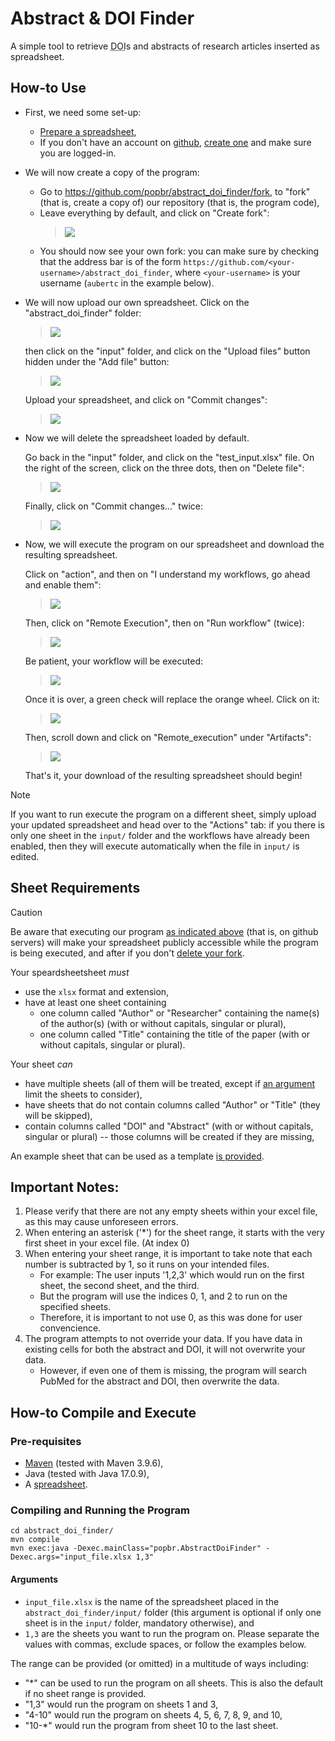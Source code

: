 # Abstract & DOI Finder

A simple tool to retrieve <abbr title="Digital Object Identifier">DOI</abbr>s and abstracts of research articles inserted as spreadsheet.

## How-to Use

- First, we need some set-up:
    - [Prepare a spreadsheet](#sheet-requirements),
    - If you don't have an account on [github](https://github.com/), [create one](https://github.com/signup) and make sure you are logged-in.

- We will now create a copy of the program:
    - Go to <https://github.com/popbr/abstract_doi_finder/fork>, to "fork" (that is, create a copy of) our repository (that is, the program code),
    - Leave everything by default, and click on "Create fork":  
      > ![](how_to/fork_in_github.png)  
    - You should now see your own fork: you can make sure by checking that the address bar is of the form `https://github.com/<your-username>/abstract_doi_finder`, where `<your-username>` is your username (`aubertc` in the example below). 

- We will now upload our own spreadsheet.
    Click on the "abstract_doi_finder" folder:  
    > ![](how_to/naviguate_in_github_1.png)
    
    then click on the "input" folder, and click on the "Upload files" button hidden under the "Add file" button:  
    > ![](how_to/naviguate_in_github_2.png)

    Upload your spreadsheet, and click on "Commit changes":  
    > ![](how_to/naviguate_in_github_3.png)

    
- Now we will delete the spreadsheet loaded by default.

    Go back in the "input" folder, and click on the "test_input.xlsx" file. On the right of the screen, click on the three dots, then on "Delete file":  
    > ![](how_to/naviguate_in_github_4.png)
    
    Finally, click on "Commit changes…" twice:  
    > ![](how_to/naviguate_in_github_5.png)

- Now, we will execute the program on our spreadsheet and download the resulting spreadsheet.

    Click on "action", and then on "I understand my workflows, go ahead and enable them":  
    > ![](how_to/naviguate_in_github_6.png)
    
    Then, click on "Remote Execution", then on "Run workflow" (twice):  
    > ![](how_to/naviguate_in_github_7.png)
    
    Be patient, your workflow will be executed:  
    > ![](how_to/naviguate_in_github_8.png)
    
    Once it is over, a green check will replace the orange wheel. Click on it:  
    > ![](how_to/naviguate_in_github_9.png)

    Then, scroll down and click on "Remote_execution" under "Artifacts":  
    > ![](how_to/naviguate_in_github_10.png)
    
    That's it, your download of the resulting spreadsheet should begin!

  
> [!NOTE]
> If you want to run execute the program on a different sheet, simply upload your updated spreadsheet and head over to the "Actions" tab: if you there is only one sheet in the `input/` folder and the workflows have already been enabled, then they will execute automatically when the file in `input/` is edited.


## Sheet Requirements

> [!CAUTION]
> Be aware that executing our program [as indicated above](#how-to-use) (that is, on github servers) will make your spreadsheet publicly accessible while the program is being executed, and after if you don't [delete your fork](https://docs.github.com/en/repositories/creating-and-managing-repositories/deleting-a-repository).

Your speardsheetsheet *must*
- use the `xlsx` format and extension,
- have at least one sheet containing
    - one column called "Author" or "Researcher" containing the name(s) of the author(s) (with or without capitals, singular or plural),
    - one column called "Title" containing the title of the paper (with or without capitals, singular or plural).

Your sheet *can*
- have multiple sheets (all of them will be treated, except if [an argument](#arguments) limit the sheets to consider),
- have sheets that do not contain columns called "Author" or "Title" (they will be skipped),
- contain columns called "DOI" and "Abstract" (with or without capitals, singular or plural) -- those columns will be created if they are missing,

An example sheet that can be used as a template [is provided](https://github.com/popbr/abstract_doi_finder/blob/main/abstract_doi_finder/input/test_input.xlsx).

## Important Notes:

1. Please verify that there are not any empty sheets within your excel file, as this may cause unforeseen errors.
2. When entering an asterisk ('*') for the sheet range, it starts with the very first sheet in your excel file. (At index 0)
3. When entering your sheet range, it is important to take note that each number is subtracted by 1, so it runs on your intended files.
    - For example: The user inputs '1,2,3' which would run on the first sheet, the second sheet, and the third.
    - But the program will use the indices 0, 1, and 2 to run on the specified sheets.
    - Therefore, it is important to not use 0, as this was done for user convencience.
4. The program attempts to not override your data. If you have data in existing cells for both the abstract and DOI, it will not overwrite your data.
    - However, if even one of them is missing, the program will search PubMed for the abstract and DOI, then overwrite the data.

## How-to Compile and Execute

### Pre-requisites

- [Maven](https://maven.apache.org/install.html) (tested with Maven 3.9.6),
- Java (tested with Java 17.0.9),
- A [spreadsheet](#sheet-requirements).

### Compiling and Running the Program

```
cd abstract_doi_finder/
mvn compile
mvn exec:java -Dexec.mainClass="popbr.AbstractDoiFinder" -Dexec.args="input_file.xlsx 1,3"
```

#### Arguments

- `input_file.xlsx` is the name of the spreadsheet placed in the `abstract_doi_finder/input/` folder (this argument is optional if only one sheet is in the `input/` folder, mandatory otherwise), and
- `1,3` are the sheets you want to run the program on. Please separate the values with commas, exclude spaces, or follow the examples below.

The range can be provided (or omitted) in a multitude of ways including:

- "*" can be used to run the program on all sheets. This is also the default if no sheet range is provided.
- "1,3" would run the program on sheets 1 and 3,
- "4-10" would run the program on sheets 4, 5, 6, 7, 8, 9, and 10,
- "10-*" would run the program from sheet 10 to the last sheet.
